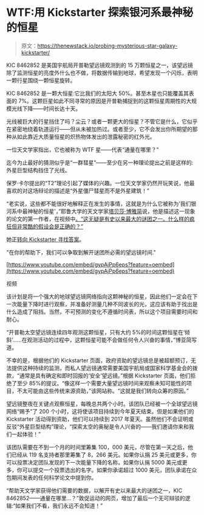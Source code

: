 # WTF:用 Kickstarter 探索银河系最神秘的恒星

> 原文：<https://thenewstack.io/probing-mysterious-star-galaxy-kickstarter/>

KIC 8462852 是美国宇航局开普勒望远镜观测到的 15 万颗恒星之一，该望远镜除了监测恒星的亮度外什么也不做，将数据传输到地球，希望发现一个闪烁，表明一颗行星围绕一颗恒星旋转。

KIC 8462852 是一颗大恒星:它比我们的太阳大 50%。甚至木星也只能覆盖其表面的 7%。这颗巨星如此不同寻常的原因是开普勒捕捉到的这颗恒星周期性的大规模光线下降——时间长达十天。

光线被巨大的行星挡住了吗？尘云？或者一颗更大的恒星？不管它是什么，它似乎在紧密地绕着轨道运行——但从未被加热过。或者至少，它不会发出你所期望的那种从如此靠近大质量恒星的炽热物体发出的泄露秘密的红外光。

一位天文学家指出，它也被称为 WTF 星——代表“通量在哪里？”

迄今为止最好的猜测似乎是“一群彗星”——至少在另一种理论提出之前是这样的:外星巨型结构挡住了光线。

保罗·卡尔提出的“T2”理论引起了媒体的兴趣。一位天文学家仍然开玩笑说，他最喜欢的对这场辩论的描述是“外星僵尸彗星而不是外星建筑！”

“老实说，这些都不能很好地解释正在发生的事情，这就是为什么它被称为'我们银河系中最神秘的恒星'，”耶鲁大学的天文学家[塔贝莎·博雅简](https://twitter.com/tsboyajian)说，他是描述这一现象的论文的第一作者，在视频中[。“这无疑是有史以来最大的谜团之一。什么样的疯狂但非常酷的假设会是正确的？”](https://youtu.be/gypAjPp6eps)

她正[转向 Kickstarter 寻找答案](https://www.kickstarter.com/projects/608159144/the-most-mysterious-star-in-the-galaxy?ref=ksrtwitter#prclt-Zw8zwd2o)。

"在你的帮助下，我们可以争取到解开谜团所必需的望远镜时间."

[https://www.youtube.com/embed/gypAjPp6eps?feature=oembed](https://www.youtube.com/embed/gypAjPp6eps?feature=oembed)

视频

该计划是将一个强大的地球望远镜网络指向这颗神秘的恒星，因此他们一定会在下一次能量下降时进行观察，并准备好测量几种不同波长的光，这应该有助于找出是什么造成了阻挡。当然，不可预测的变化不遵循时间表，所以这个项目需要时间和耐心。

“开普勒太空望远镜连续四年观测这颗恒星，只有大约 5%的时间这颗恒星在‘倾斜’……在观测活动的过程中，这颗恒星可能不会做任何令人兴奋的事情，”博亚简写道。

不幸的是，根据他们的 Kickstarter 页面，政府资助的望远镜总是被超额预订，无法提供这种持续的监测，而私人望远镜通常需要美国宇航局或国家科学基金会的拨款，“通常是具有确定和即时回报的‘安全’望远镜。”根据 Kickstarter 页面，他们拒绝了至少 85%的提议。“像这样一个需要大量望远镜时间来观察未知可能性的项目，不太可能由这些传统来源资助，”该网站称。“这就是我们转向众筹的原因。”

望远镜整夜在关键点观察恒星，每晚总共两个小时。该团队已经被一个全球望远镜网络“赐予”了 200 个小时，这将使该项目持续到今年夏天结束。但是如果他们的 Kickstarter 活动得到资助，他们可以持续到 2017 年夏天。虽然他们不会证明或反驳“外星巨型结构”理论，“探索太空的奥秘是令人兴奋的——我们邀请你来和我们一起体验！”

该团队需要在不到一个月的时间里筹集 100，000 美元，尽管在第一天之后，他们已经从 119 名支持者那里筹集了 8，266 美元。如果你认捐 25 美元或更多，你可以投票决定团队发现的下一次能量下降的名称。如果你认捐 5000 美元或更多，你可以提交一个投票选出的名字。如果你承诺超过 1000 美元，团队承诺在众包期间发表的任何科学论文中提到你。

“帮助天文学家获得他们需要的数据，以解开有史以来最大的谜团之一，KIC 8462852——通量在哪里…？”敦促运动的网页，增加了最后一个无可辩驳的逻辑:“如果我们不看，我们永远不会知道！”

<svg xmlns:xlink="http://www.w3.org/1999/xlink" viewBox="0 0 68 31" version="1.1"><title>Group</title> <desc>Created with Sketch.</desc></svg>